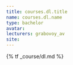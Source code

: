 ```yaml
---
title: courses.dl.title
name: courses.dl.name
type: bachelor
avatar:
lecturers: grabovoy_av
site: 
---
```


{% tf _course/dl.md %}